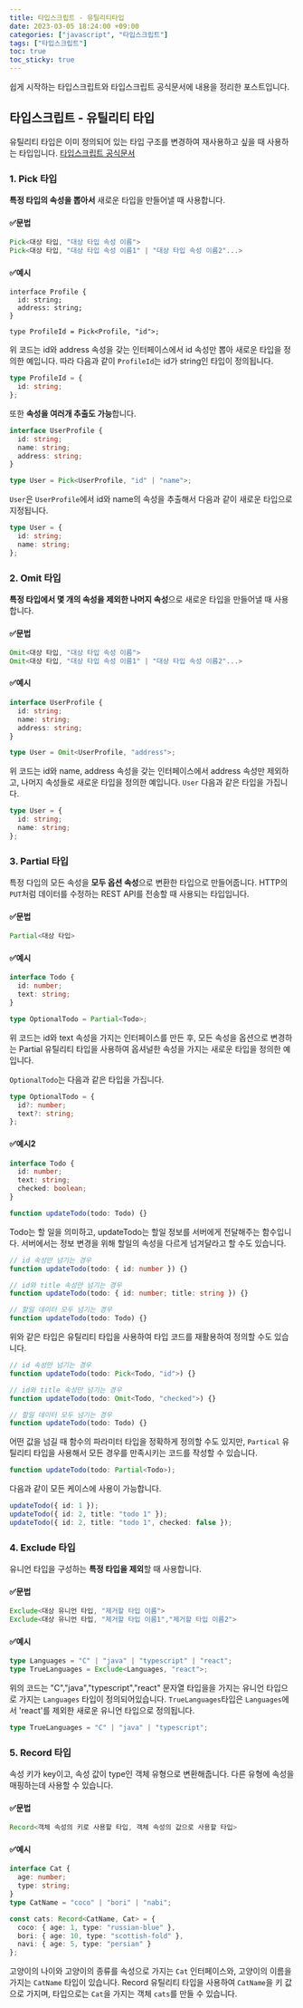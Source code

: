 ```yaml
---
title: 타입스크립트 - 유틸리티타입
date: 2023-03-05 18:24:00 +09:00
categories: ["javascript", "타입스크립트"]
tags: ["타입스크립트"]
toc: true
toc_sticky: true
---
```


쉽게 시작하는 타입스크립트와 타입스크립트 공식문서에 내용을 정리한 포스트입니다.

## 타입스크립트 - 유틸리티 타입

유틸리티 타입은 이미 정의되어 있는 타입 구조를 변경하여 재사용하고 싶을 때 사용하는 타입입니다.
[타입스크립트 공식문서](https://www.typescriptlang.org/docs/handbook/utility-types.html)

### 1. Pick 타입

**특정 타입의 속성을 뽑아서** 새로운 타입을 만들어낼 때 사용합니다.

#### ✅문법

```ts
Pick<대상 타입, "대상 타입 속성 이름">
Pick<대상 타입, "대상 타입 속성 이름1" | "대상 타입 속성 이름2"...>
```

#### ✅예시

```tsx
interface Profile {
  id: string;
  address: string;
}

type ProfileId = Pick<Profile, "id">;
```

위 코드는 id와 address 속성을 갖는 인터페이스에서 id 속성만 뽑아 새로운 타입을 정의한 예입니다. 따라 다음과 같이 `ProfileId`는 id가 string인 타입이 정의됩니다.

```ts
type ProfileId = {
  id: string;
};
```

또한 **속성을 여러개 추출도 가능**합니다.

```ts
interface UserProfile {
  id: string;
  name: string;
  address: string;
}

type User = Pick<UserProfile, "id" | "name">;
```

`User`은 `UserProfile`에서 id와 name의 속성을 추출해서 다음과 같이 새로운 타입으로 지정됩니다.

```ts
type User = {
  id: string;
  name: string;
};
```

### 2. Omit 타입

**특정 타입에서 몇 개의 속성을 제외한 나머지 속성**으로 새로운 타입을 만들어낼 때 사용합니다.

#### ✅문법

```ts
Omit<대상 타입, "대상 타입 속성 이름">
Omit<대상 타입, "대상 타입 속성 이름1" | "대상 타입 속성 이름2"...>
```

#### ✅예시

```ts
interface UserProfile {
  id: string;
  name: string;
  address: string;
}

type User = Omit<UserProfile, "address">;
```

위 코드는 id와 name, address 속성을 갖는 인터페이스에서 address 속성만 제외하고, 나머지 속성들로 새로운 타입을 정의한 예입니다. `User` 다음과 같은 타입을 가집니다.

```ts
type User = {
  id: string;
  name: string;
};
```

### 3. Partial 타입

특정 다입의 모든 속성을 **모두 옵션 속성**으로 변환한 타입으로 만들어줍니다. HTTP의 `PUT`처럼 데이터를 수정하는 REST API를 전송할 때 사용되는 타입입니다.

#### ✅문법

```ts
Partial<대상 타입>
```

#### ✅예시

```ts
interface Todo {
  id: number;
  text: string;
}

type OptionalTodo = Partial<Todo>;
```

위 코드는 id와 text 속성을 가지는 인터페이스를 만든 후, 모든 속성을 옵션으로 변경하는 Partial 유틸리티 타입을 사용하여 옵셔널한 속성을 가지는 새로운 타입을 정의한 예입니다.

`OptionalTodo`는 다음과 같은 타입을 가집니다.

```ts
type OptionalTodo = {
  id?: number;
  text?: string;
};
```

#### ✅예시2

```ts
interface Todo {
  id: number;
  text: string;
  checked: boolean;
}

function updateTodo(todo: Todo) {}
```

Todo는 할 일을 의미하고, updateTodo는 할일 정보를 서버에게 전달해주는 함수입니다. 서버에서는 정보 변경을 위해 할일의 속성을 다르게 넘겨달라고 할 수도 있습니다.

```ts
// id 속성만 넘기는 경우
function updateTodo(todo: { id: number }) {}

// id와 title 속성만 넘기는 경우
function updateTodo(todo: { id: number; title: string }) {}

// 할일 데이터 모두 넘기는 경우
function updateTodo(todo: Todo) {}
```

위와 같은 타입은 유틸리티 타입을 사용하여 타입 코드를 재활용하여 정의할 수도 있습니다.

```ts
// id 속성만 넘기는 경우
function updateTodo(todo: Pick<Todo, "id">) {}

// id와 title 속성만 넘기는 경우
function updateTodo(todo: Omit<Todo, "checked">) {}

// 할일 데이터 모두 넘기는 경우
function updateTodo(todo: Todo) {}
```

어떤 값을 넘길 때 함수의 파라미터 타입을 정확하게 정의할 수도 있지만, `Partical` 유틸리티 타입을 사용해서 모든 경우를 만족시키는 코드를 작성할 수 있습니다.

```ts
function updateTodo(todo: Partial<Todo>);
```

다음과 같이 모든 케이스에 사용이 가능합니다.

```ts
updateTodo({ id: 1 });
updateTodo({ id: 2, title: "todo 1" });
updateTodo({ id: 2, title: "todo 1", checked: false });
```

### 4. Exclude 타입

유니언 타입을 구성하는 **특정 타입을 제외**할 때 사용합니다.

#### ✅문법

```ts
Exclude<대상 유니언 타입, "제거할 타입 이름">
Exclude<대상 유니언 타입, "제거할 타입 이름1","제거할 타입 이름2">
```

#### ✅예시

```ts
type Languages = "C" | "java" | "typescript" | "react";
type TrueLanguages = Exclude<Languages, "react">;
```

위의 코드는 "C","java","typescript","react" 문자열 타입을을 가지는 유니언 타입으로 가지는 `Languages` 타입이 정의되어있습니다. `TrueLanguages`타입은 `Languages`에서 'react'를 제외한 새로운 유니언 타입으로 정의됩니다.

```ts
type TrueLanguages = "C" | "java" | "typescript";
```

### 5. Record 타입

속성 키가 key이고, 속성 값이 type인 객체 유형으로 변환해줍니다.
다른 유형에 속성을 매핑하는데 사용할 수 있습니다.

#### ✅문법

```ts
Record<객체 속성의 키로 사용할 타입, 객체 속성의 값으로 사용할 타입>
```

#### ✅예시

```ts
interface Cat {
  age: number;
  type: string;
}
type CatName = "coco" | "bori" | "nabi";

const cats: Record<CatName, Cat> = {
  coco: { age: 1, type: "russian-blue" },
  bori: { age: 10, type: "scottish-fold" },
  navi: { age: 5, type: "persian" }
};
```

고양이의 나이와 고양이의 종류를 속성으로 가지는 `Cat` 인터페이스와, 고양이의 이름을 가지는 `CatName` 타입이 있습니다. Record 유틸리티 타입을 사용하여 `CatName`을 키 값으로 가지며, 타입으로는 `Cat`을 가지는 객체 `cats`를 만들 수 있습니다.
